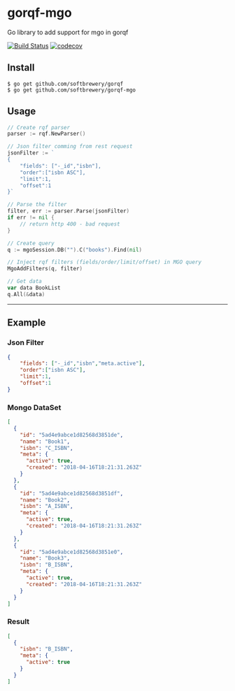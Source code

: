 # gorqf-mgo

Go library to add support for mgo in gorqf

[![Build Status](https://travis-ci.org/softbrewery/gorqf-mgo.svg?branch=master)](https://travis-ci.org/softbrewery/gorqf-mgo)
[![codecov](https://codecov.io/gh/softbrewery/gorqf-mgo/branch/master/graph/badge.svg)](https://codecov.io/gh/softbrewery/gorqf-mgo)

## Install
```shell
$ go get github.com/softbrewery/gorqf
$ go get github.com/softbrewery/gorqf-mgo
```

## Usage

```go
// Create rqf parser
parser := rqf.NewParser()

// Json filter comming from rest request
jsonFilter := `
{
    "fields": ["-_id","isbn"],
    "order":["isbn ASC"],
    "limit":1,
    "offset":1
}`

// Parse the filter
filter, err := parser.Parse(jsonFilter)
if err != nil {
    // return http 400 - bad request
}

// Create query
q := mgoSession.DB("").C("books").Find(nil)

// Inject rqf filters (fields/order/limit/offset) in MGO query
MgoAddFilters(q, filter)

// Get data
var data BookList
q.All(&data)
```

---

## Example

### Json Filter
```json
{
    "fields": ["-_id","isbn","meta.active"],
    "order":["isbn ASC"],
    "limit":1,
    "offset":1
}
```
### Mongo DataSet
```json
[
  {
    "id": "5ad4e9abce1d82568d3851de",
    "name": "Book1",
    "isbn": "C_ISBN",
    "meta": {
      "active": true,
      "created": "2018-04-16T18:21:31.263Z"
    }
  },
  {
    "id": "5ad4e9abce1d82568d3851df",
    "name": "Book2",
    "isbn": "A_ISBN",
    "meta": {
      "active": true,
      "created": "2018-04-16T18:21:31.263Z"
    }
  },
  {
    "id": "5ad4e9abce1d82568d3851e0",
    "name": "Book3",
    "isbn": "B_ISBN",
    "meta": {
      "active": true,
      "created": "2018-04-16T18:21:31.263Z"
    }
  }
]
```

### Result
```json
[
  {
    "isbn": "B_ISBN",
    "meta": {
      "active": true
    }
  }
]
```